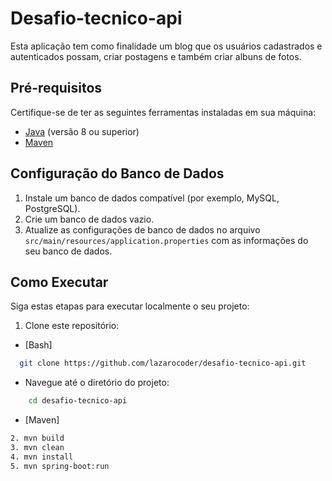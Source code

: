 # Desafio-tecnico-api

Esta aplicação tem como finalidade um blog que os usuários cadastrados e autenticados possam, criar postagens e também criar albuns de fotos.

## Pré-requisitos

Certifique-se de ter as seguintes ferramentas instaladas em sua máquina:

- [Java](https://www.oracle.com/java/technologies/javase-downloads.html) (versão 8 ou superior)
- [Maven](https://maven.apache.org/download.cgi)

## Configuração do Banco de Dados

1. Instale um banco de dados compatível (por exemplo, MySQL, PostgreSQL).
2. Crie um banco de dados vazio.
3. Atualize as configurações de banco de dados no arquivo `src/main/resources/application.properties` com as informações do seu banco de dados.

## Como Executar

Siga estas etapas para executar localmente o seu projeto:

1. Clone este repositório:

- [Bash]
```bash
  git clone https://github.com/lazarocoder/desafio-tecnico-api.git
```
- Navegue até o diretório do projeto:

```bash
    cd desafio-tecnico-api
```

- [Maven]
```bash
2. mvn build
3. mvn clean
4. mvn install
5. mvn spring-boot:run
```



